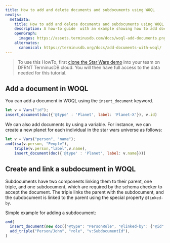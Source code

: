 ```yaml
---
title: How to add and delete documents and subdocuments using WOQL
nextjs:
  metadata:
    title: How to add and delete documents and subdocuments using WOQL
    description: A how-to guide  with an example showing how to add documents and subdocuments using a WOQL query.
    openGraph:
      images: https://assets.terminusdb.com/docs/woql-add-documents.png
    alternates:
      canonical: https://terminusdb.org/docs/add-documents-with-woql/
---
```


> To use this HowTo, first [clone the Star Wars demo](/docs/clone-a-demo-terminuscms-project/) into your team on DFRNT TerminusDB cloud. You will then have full access to the data needed for this tutorial.

## Add a document in WOQL

You can add a document in WOQL using the `insert_document` keyword.

```javascript
let v = Vars("id");
insert_document(doc({'@type' : 'Planet', label: 'Planet-X'}), v.id)
```

We can also add documents by using a variable. For instance, we can create a new planet for each individual in the star wars universe as follows:

```javascript
let v = Vars("person", "name");
and(isa(v.person, "People"),
    triple(v.person,"label",v.name),
    insert_document(doc({'@type' : 'Planet', label: v.name})))
```

## Create and link a subdocument in WOQL

Subdocuments have two components linking them to their parent, one triple, and one subdocument, which are required by the schema checker to accept the document. The triple links the parent with the subdocument, and the subdocument is linked to the parent using the special property `@linked-by`.

Simple example for adding a subdocument:

```javascript
and(
  insert_document(new doc({"@type": "PersonRole", "@linked-by": {"@id": "Person/John", "@property": "role"}}), "v:SubdocumentId"),
  add_triple("Person/John", "role", "v:SubdocumentId"),
)
```
